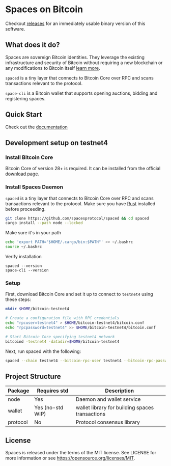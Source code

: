 # Spaces on Bitcoin

Checkout [releases](https://github.com/spacesprotocol/spaces/releases) for an immediately usable binary version of this software.


## What does it do?

Spaces are sovereign Bitcoin identities. They leverage the existing infrastructure and security of Bitcoin without requiring a new blockchain or any modifications to Bitcoin itself [learn more](https://spacesprotocol.org).


`spaced` is a tiny layer that connects to Bitcoin Core over RPC and scans transactions relevant to the protocol.

`space-cli` is a Bitcoin wallet that supports opening auctions, bidding and registering spaces.

## Quick Start

Check out the [documentation](https://docs.spacesprotocol.org) 

## Development setup on testnet4

### Install Bitcoin Core
Bitcoin Core of version 28+ is required. It can be installed from the official [download page](https://bitcoincore.org/en/download/).

### Install Spaces Daemon

`spaced` is a tiny layer that connects to Bitcoin Core over RPC and scans transactions relevant to the protocol. Make sure you have [Rust](https://www.rust-lang.org/tools/install) installed before proceeding.

```sh
git clone https://github.com/spacesprotocol/spaced && cd spaced
cargo install --path node --locked
```

Make sure it's in your path

```sh
echo 'export PATH="$HOME/.cargo/bin:$PATH"' >> ~/.bashrc
source ~/.bashrc
```

Verify installation

```
spaced --version
space-cli --version
```

### Setup

First, download Bitcoin Core and set it up to connect to `testnet4` using these steps:

```sh
mkdir $HOME/bitcoin-testnet4

# Create a configuration file with RPC credentials
echo "rpcuser=testnet4" > $HOME/bitcoin-testnet4/bitcoin.conf
echo "rpcpassword=testnet4" >> $HOME/bitcoin-testnet4/bitcoin.conf

# Start Bitcoin Core specifying testnet4 network
bitcoind -testnet4 -datadir=$HOME/bitcoin-testnet4
```

Next, run spaced with the following:
```sh
spaced --chain testnet4 --bitcoin-rpc-user testnet4 --bitcoin-rpc-password testnet4
```

## Project Structure

| Package  | Requires std     | Description                                    |
|----------|------------------|------------------------------------------------|
| node     | Yes              | Daemon and wallet service                      |
| wallet   | Yes (no-std WIP) | wallet library for building spaces transactions|
| protocol | No               | Protocol consensus library                     |


## License

Spaces is released under the terms of the MIT license. See LICENSE for more information or see https://opensource.org/licenses/MIT.